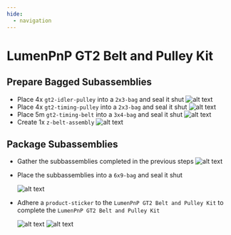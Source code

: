 ```yaml
---
hide:
  - navigation
---
```


# LumenPnP GT2 Belt and Pulley Kit

## Prepare Bagged Subassemblies

- Place 4x `gt2-idler-pulley` into a `2x3-bag` and seal it shut
    ![alt text](img/4pcs-idler-pulley.webp)
- Place 4x `gt2-timing-pulley` into a `2x3-bag` and seal it shut
    ![alt text](img/4pcs-timing-pulley.webp)
- Place 5m `gt2-timing-belt` into a `3x4-bag` and seal it shut
    ![alt text](img/5m-gt2-belt.webp)
- Create 1x `z-belt-assembly`
    ![alt text](img/z-belt-asm.webp)

## Package Subassemblies

- Gather the subbassemblies completed in the previous steps
    ![alt text](img/gt2-belt-pulley-layout.webp)
- Place the subbassemblies into a `6x9-bag` and seal it shut

    ![alt text](img/IMG_0508.webp)

- Adhere a `product-sticker` to the `LumenPnP GT2 Belt and Pulley Kit` to complete the `LumenPnP GT2 Belt and Pulley Kit`

    ![alt text](img/gt2-kit1.webp)
    ![alt text](img/gt2-kit3.webp)
